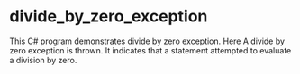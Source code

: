 # divide_by_zero_exception

This C# program demonstrates divide by zero exception. Here A divide by zero exception is thrown. It indicates that a statement attempted to evaluate a division by zero.
